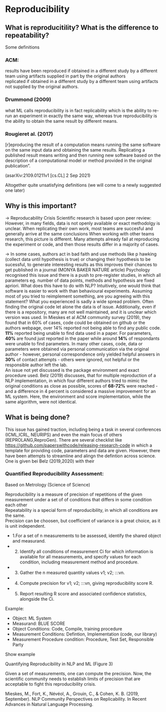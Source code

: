 # Reproducibility

## What is reproducitility? What is the difference to repeatability?
Some definitions  
### ACM:
results have been reproduced if obtained in a different study by a different team using artifacts supplied in part by the original authors  
replicated if obtained in a different study by a different team using artifacts not supplied by the original authors.  
### Drummond (2009)  
what ML calls reproducibility is in fact replicability which is the ability to re-run an experiment in exactly the same way, whereas true
reproducibility is the ability to obtain the same result by different means. 
### Rougieret al. (2017)
[r]eproducing the result of a computation means running the same software on the same input data and obtaining the same results. 
Replicating a published result means writing and then running new software based on the description of a computational model or method provided in
the original publication”.

(asarXiv:2109.01211v1 [cs.CL] 2 Sep 2021)

Altogether quite unsatisfying definitions (we will come to a newly suggested one later) 

## Why is this important? 
-> Reproducability Crisis
Scientific research is based upon peer review:
However, in many fields, data is not openly available or exact methodolgy is unclear. When replicating their own work, most teams are succesful
and generally arrive at the same conclusions
When working with other teams research, this picture is different. Many attempts already fail at reproducing the experiment or code, and then those results
differ in a majority of cases.

-> In some cases, authors act in bad faith and use methods like p hawking (collect data until hypothesis is true) 
or changing their hypothesis to be sucessful, to generate interesting results as this improves 
their chances to get published in a journal (MONYA BAKER NATURE article)
Psychology recognised this issue and there is a push to pre-register studies, in which all parameters eg. number of data points, methods and hypothesis 
are fixed apriori. 
What does this have to do with NLP? Intuitively, one would think that software is easier to work with than behavioural experiments. Assuming most of you 
tried to reimplement something, are you agreeing with this statement? 
What you experienced is sadly a wide spread problem. Often finding the original code let alone the data is of issue. Additionally, even if there is a 
repository, many are not well maintained, and it is unclear which version was used. 
In Mieskes et al ACM community survey (2019), they found that in 60% of cases, code could be obtained on github or the authors webpage, over 14% reported 
not being able to find any public code. **11%** reported being unable to find data used in a paper. For parameters, **40%** are found just reported in the paper
while around **14%** of respondants were unable to find parameters. In many other cases, code, data or parameters were obtained via personal communication via 
the original author - however, personal correspondence only yielded helpful answers in **30%** of contact attempts - others were ignored, not helpful or the 
responsible author left the lab.  
An issue not yet discussed is the package environment and exact procedure used. Belz (2019) discusses, that for multiple reproduction of a NLP implementation,
in which four different authors tried to mimic the original conditions as close as possible, scores of **68-72%** were reached - and a difference in 4 percent
is considered a massive improvement for an ML system. Here, the environment and score implementation, while the same algorithm, were not identical.   
## What is being done? 
This issue has gained traction, including being a task in several conferences (ICML,ICRL, NEURIPS) and even the main focus of others (REPROLANG,ReproGen). 
There are several checklist like https://github.com/paperswithcode/releasing-research-code in which a template for providing code, parameters and data are
given. However, there have been attempts to streamline and alingn the defintion across science. One is given bei Belz (2019,2020) with their 
### Quantified Reproducibility Assessment:
Based on Metrology (Science of Science)
  
Reproducibility is a measure of precision of repetitions of the given measurement under a set of of conditions that differs in some condition each other  
Repeatability is a special form of reproducibility, in which all conditions are the same.  
Precision can be choosen, but coefficient of variance is a great choice, as it is unit independent.  

- 1.For a set of n measurements to be assessed, identify the shared object and measurand.  
- 2. Identify all conditions of measurement Ci for which information is available for all measurements, and specify values for each condition, including measurement method and procedure.
- 3. Gather the n measured quantity values v1; v2; :::vn.  
- 4. Compute precision for v1; v2; :::vn, giving reproducibility score R.  
- 5. Report resulting R score and associated confidence statistics, alongside the Ci.  

Example:
- Object: ML System  
- Measurand: BLUE SCORE
- Object Conditions: Code, Compile, training procedure 
- Measurement Conditions: Defintion, Implementation (code, our library)
- Measurement Procedure condition: Procedure, Test Set, Responsible Party

Show example

Quantifying Reproducibility in NLP and ML (Figure 3)

Given a set of measurements, one can compute the precision. Now, the scientific community needs to establish limits of precision that are acceptable to
fight this reproducibility crisis.













Mieskes, M., Fort, K., Névéol, A., Grouin, C., & Cohen, K. B. (2019, September). NLP Community Perspectives on Replicability. In Recent Advances in Natural Language Processing.
